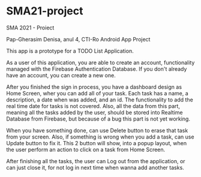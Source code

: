 # SMA21-project
SMA 2021 - Proiect

Pap-Gherasim Denisa, anul 4, CTI-Ro
Android App Project

This app is a prototype for a TODO List Application. 

As a user of this application, you are able to create an account, functionality managed with the Firebase Authentication Database. 
If you don't already have an account, you can create a new one. 

After you finished the sign in process, you have a dashboard design as Home Screen, wher you can add all of your task.
Each task has a name, a description, a date when was added, and an id.
The functionality to add the real time date for tasks is not covered.
Also, all the data from this part, meaning all the tasks added by the user, should be stored into Realtime Database from Firebase, but because of a bug this part is not yet working.
 
When you have something done, can use Delete button to erase that task from your screen. Also, if something is wrong when you add a task, can use Update button to fix it. 
This 2 button will show, into a popup layout, when the user perform an action to click on a task from Home Screen.
 
After finishing all the tasks, the user can Log out from the application, or can just close it, for not log in next time when wanna add another tasks.

